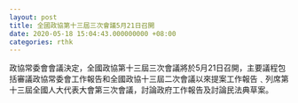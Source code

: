 ```yaml
---
layout: post
title: 全國政協第十三屆三次會議5月21日召開
date: 2020-05-18 15:04:43.000000000 +08:00
categories: rthk
---
```


政協常委會會議決定，全國政協第十三屆三次會議將於5月21日召開，主要議程包括審議政協常委會工作報告和全國政協十三屆二次會議以來提案工作報告﹑列席第十三屆全國人大代表大會第三次會議，討論政府工作報告及討論民法典草案。
